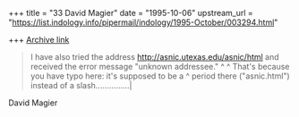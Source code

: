+++
title = "33 David Magier"
date = "1995-10-06"
upstream_url = "https://list.indology.info/pipermail/indology/1995-October/003294.html"

+++
[Archive link](https://list.indology.info/pipermail/indology/1995-October/003294.html)

> I have also tried the address http://asnic.utexas.edu/asnic/html and
> received the error message "unknown addressee."            ^
                                                             ^
That's because you have typo here: it's supposed to be a     ^
period there ("asnic.html") instead of a slash...............|

David Magier          






